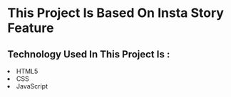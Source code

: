 <h1>This Project Is Based On Insta Story Feature</h1>
<h2>Technology Used In This Project Is : </h2>
<li> 
  HTML5
</li>
<li>
  CSS
</li>
<li>
  JavaScript
</li>
